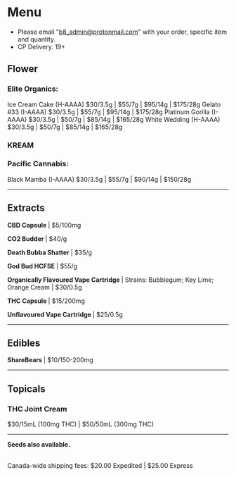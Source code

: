 # Menu

- Please email "b8_admin@protonmail.com" with your order, specific item and quantity.
- CP Delivery. 19+

## Flower
### Elite Organics:
Ice Cream Cake (H-AAAA)
$30/3.5g | $55/7g | $95/14g | $175/28g
Gelato #33 (I-AAAA)
$30/3.5g | $55/7g | $95/14g | $175/28g
Platinum Gorilla (I-AAAA)
$30/3.5g | $50/7g | $85/14g | $165/28g
White Wedding (H-AAAA)
$30/3.5g | $50/7g | $85/14g | $165/28g

### KREAM

### Pacific Cannabis:
Black Mamba (I-AAAA)
$30/3.5g | $55/7g | $90/14g | $150/28g

--------------------------------------------------------------------- 

## Extracts
<b> CBD Capsule </b> | $5/100mg
<p><b> CO2 Budder </b> | $40/g </p>
<p><b> Death Bubba Shatter </b> | $35/g </p>
<p><b> God Bud HCFSE </b> | $55/g </p>
<p><b> Organically Flavoured Vape Cartridge </b> | Strains: Bubblegum; Key Lime; Orange Cream | $30/0.5g </p>
<p><b> THC Capsule </b> | $15/200mg </p> 
<p><b> Unflavoured Vape Cartridge </b> | $25/0.5g </p>

--------------------------------------------------------------------- 

## Edibles
<b> ShareBears </b> | $10/150-200mg
  
--------------------------------------------------------------------- 

## Topicals
### THC Joint Cream
$30/15mL (100mg THC) | $50/50mL (300mg THC)

--------------------------------------------------------------------- 

<b>Seeds also available.</b>

<br>
Canada-wide shipping fees:
$20.00 Expedited | $25.00 Express
